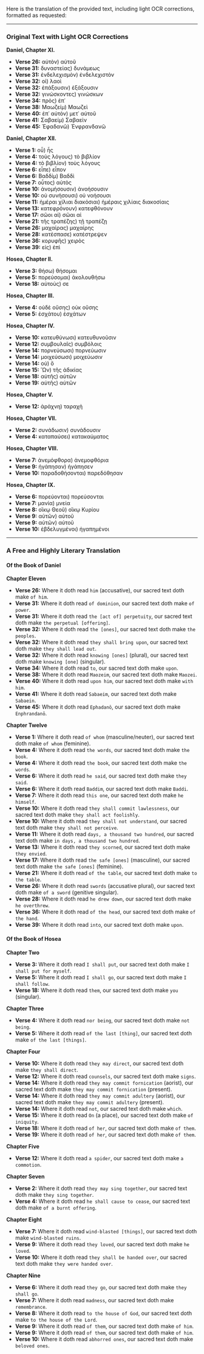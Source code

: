 Here is the translation of the provided text, including light OCR corrections, formatted as requested:

***

### **Original Text with Light OCR Corrections**

**Daniel, Chapter XI.**
*   **Verse 26:** αὐτὸν) αὐτοῦ
*   **Verse 31:** δυναστείας) δυνάμεως
*   **Verse 31:** ἐνδελεχισμὸν) ἐνδελεχιστὸν
*   **Verse 32:** οἱ) λαοὶ
*   **Verse 32:** ἐπάξουσιν) ἐξάξουσιν
*   **Verse 32:** γινώσκοντες) γινώσκων
*   **Verse 34:** πρὸς) ἐπ᾽
*   **Verse 38:** Μαωζείμ) Μαωζεὶ
*   **Verse 40:** ἐπ᾽ αὐτὸν) μετ᾽ αὐτοῦ
*   **Verse 41:** Σαβαείμ) Σαβαεὶν
*   **Verse 45:** Ἐφαδανῶ) Ἐνφρανδανῶ

**Daniel, Chapter XII.**
*   **Verse 1:** οὗ) ἧς
*   **Verse 4:** τοὺς λόγους) τὸ βιβλίον
*   **Verse 4:** τὸ βιβλίον) τοὺς λόγους
*   **Verse 6:** εἶπε) εἶπον
*   **Verse 6:** Βαδδίμ) Βαδδὶ
*   **Verse 7:** οὗτος) αὐτὸς
*   **Verse 10:** ἀνομήσουσιν) ἀνοήσουσιν
*   **Verse 10:** οὐ συνήσουσι) οὐ νοήσουσι
*   **Verse 11:** ἡμέραι χίλιαι διακόσιαι) ἡμέραις χιλίαις διακοσίαις
*   **Verse 13:** κατεφρόνουν) κατεφθόνουν
*   **Verse 17:** σῶοι αἱ) σῶαι αἱ
*   **Verse 21:** τῆς τραπέζης) τῇ τραπέζῃ
*   **Verse 26:** μαχαίρας) μαχαίρης
*   **Verse 28:** κατέσπασε) κατέστρεψεν
*   **Verse 36:** κορυφῆς) χειρὸς
*   **Verse 39:** εἰς) ἐπὶ

**Hosea, Chapter II.**
*   **Verse 3:** θήσω) θήσομαι
*   **Verse 5:** πορεύσομαι) ἀκολουθήσω
*   **Verse 18:** αὐτοὺς) σε

**Hosea, Chapter III.**
*   **Verse 4:** οὐδὲ οὔσης) οὐκ οὔσης
*   **Verse 5:** ἐσχάτου) ἐσχάτων

**Hosea, Chapter IV.**
*   **Verse 10:** κατευθύνωσι) κατευθυνοῦσιν
*   **Verse 12:** συμβουλαῖς) συμβόλοις
*   **Verse 14:** πορνεύσωσι) πορνεύωσιν
*   **Verse 14:** μοιχεύσωσι) μοιχεύωσιν
*   **Verse 14:** οὐ) ὅ
*   **Verse 15:** Ὥν) τῆς ἀδικίας
*   **Verse 18:** αὐτῆς) αὐτῶν
*   **Verse 19:** αὐτῆς) αὐτῶν

**Hosea, Chapter V.**
*   **Verse 12:** ἀράχνη) ταραχὴ

**Hosea, Chapter VII.**
*   **Verse 2:** συνάδωσιν) συνάδουσιν
*   **Verse 4:** καταπαύσει) κατακαύματος

**Hosea, Chapter VIII.**
*   **Verse 7:** ἀνεμόφθορα) ἀνεμοφθόρια
*   **Verse 9:** ἠγάπησαν) ἠγάπησεν
*   **Verse 10:** παραδοθήσονται) παρεδόθησαν

**Hosea, Chapter IX.**
*   **Verse 6:** πορεύονται) πορεύσονται
*   **Verse 7:** μανία) μνεία
*   **Verse 8:** οἴκῳ Θεοῦ) οἴκῳ Κυρίου
*   **Verse 9:** αὐτῶν) αὐτοῦ
*   **Verse 9:** αὐτῶν) αὐτοῦ
*   **Verse 10:** ἐβδελυγμένοι) ἠγαπημένοι

***

### **A Free and Highly Literary Translation**

#### **Of the Book of Daniel**

**Chapter Eleven**
*   **Verse 26:** Where it doth read `him` (accusative), our sacred text doth make `of him`.
*   **Verse 31:** Where it doth read `of dominion`, our sacred text doth make `of power`.
*   **Verse 31:** Where it doth read `the [act of] perpetuity`, our sacred text doth make `the perpetual [offering]`.
*   **Verse 32:** Where it doth read `the [ones]`, our sacred text doth make `the peoples`.
*   **Verse 32:** Where it doth read `they shall bring upon`, our sacred text doth make `they shall lead out`.
*   **Verse 32:** Where it doth read `knowing [ones]` (plural), our sacred text doth make `knowing [one]` (singular).
*   **Verse 34:** Where it doth read `to`, our sacred text doth make `upon`.
*   **Verse 38:** Where it doth read `Maozeim`, our sacred text doth make `Maozei`.
*   **Verse 40:** Where it doth read `upon him`, our sacred text doth make `with him`.
*   **Verse 41:** Where it doth read `Sabaeim`, our sacred text doth make `Sabaein`.
*   **Verse 45:** Where it doth read `Ephadanō`, our sacred text doth make `Enphrandanō`.

**Chapter Twelve**
*   **Verse 1:** Where it doth read `of whom` (masculine/neuter), our sacred text doth make `of whom` (feminine).
*   **Verse 4:** Where it doth read `the words`, our sacred text doth make `the book`.
*   **Verse 4:** Where it doth read `the book`, our sacred text doth make `the words`.
*   **Verse 6:** Where it doth read `he said`, our sacred text doth make `they said`.
*   **Verse 6:** Where it doth read `Baddim`, our sacred text doth make `Baddi`.
*   **Verse 7:** Where it doth read `this one`, our sacred text doth make `he himself`.
*   **Verse 10:** Where it doth read `they shall commit lawlessness`, our sacred text doth make `they shall act foolishly`.
*   **Verse 10:** Where it doth read `they shall not understand`, our sacred text doth make `they shall not perceive`.
*   **Verse 11:** Where it doth read `days, a thousand two hundred`, our sacred text doth make `in days, a thousand two hundred`.
*   **Verse 13:** Where it doth read `they scorned`, our sacred text doth make `they envied`.
*   **Verse 17:** Where it doth read `the safe [ones]` (masculine), our sacred text doth make `the safe [ones]` (feminine).
*   **Verse 21:** Where it doth read `of the table`, our sacred text doth make `to the table`.
*   **Verse 26:** Where it doth read `swords` (accusative plural), our sacred text doth make `of a sword` (genitive singular).
*   **Verse 28:** Where it doth read `he drew down`, our sacred text doth make `he overthrew`.
*   **Verse 36:** Where it doth read `of the head`, our sacred text doth make `of the hand`.
*   **Verse 39:** Where it doth read `into`, our sacred text doth make `upon`.

#### **Of the Book of Hosea**

**Chapter Two**
*   **Verse 3:** Where it doth read `I shall put`, our sacred text doth make `I shall put for myself`.
*   **Verse 5:** Where it doth read `I shall go`, our sacred text doth make `I shall follow`.
*   **Verse 18:** Where it doth read `them`, our sacred text doth make `you` (singular).

**Chapter Three**
*   **Verse 4:** Where it doth read `nor being`, our sacred text doth make `not being`.
*   **Verse 5:** Where it doth read `of the last [thing]`, our sacred text doth make `of the last [things]`.

**Chapter Four**
*   **Verse 10:** Where it doth read `they may direct`, our sacred text doth make `they shall direct`.
*   **Verse 12:** Where it doth read `counsels`, our sacred text doth make `signs`.
*   **Verse 14:** Where it doth read `they may commit fornication` (aorist), our sacred text doth make `they may commit fornication` (present).
*   **Verse 14:** Where it doth read `they may commit adultery` (aorist), our sacred text doth make `they may commit adultery` (present).
*   **Verse 14:** Where it doth read `not`, our sacred text doth make `which`.
*   **Verse 15:** Where it doth read `On` (a place), our sacred text doth make `of iniquity`.
*   **Verse 18:** Where it doth read `of her`, our sacred text doth make `of them`.
*   **Verse 19:** Where it doth read `of her`, our sacred text doth make `of them`.

**Chapter Five**
*   **Verse 12:** Where it doth read `a spider`, our sacred text doth make `a commotion`.

**Chapter Seven**
*   **Verse 2:** Where it doth read `they may sing together`, our sacred text doth make `they sing together`.
*   **Verse 4:** Where it doth read `he shall cause to cease`, our sacred text doth make `of a burnt offering`.

**Chapter Eight**
*   **Verse 7:** Where it doth read `wind-blasted [things]`, our sacred text doth make `wind-blasted ruins`.
*   **Verse 9:** Where it doth read `they loved`, our sacred text doth make `he loved`.
*   **Verse 10:** Where it doth read `they shall be handed over`, our sacred text doth make `they were handed over`.

**Chapter Nine**
*   **Verse 6:** Where it doth read `they go`, our sacred text doth make `they shall go`.
*   **Verse 7:** Where it doth read `madness`, our sacred text doth make `remembrance`.
*   **Verse 8:** Where it doth read `to the house of God`, our sacred text doth make `to the house of the Lord`.
*   **Verse 9:** Where it doth read `of them`, our sacred text doth make `of him`.
*   **Verse 9:** Where it doth read `of them`, our sacred text doth make `of him`.
*   **Verse 10:** Where it doth read `abhorred ones`, our sacred text doth make `beloved ones`.